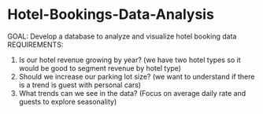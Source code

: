 # Hotel-Bookings-Data-Analysis
GOAL: Develop a database to analyze and visualize hotel booking data
REQUIREMENTS: 
1. Is our hotel revenue growing by year? (we have two hotel types so it would be good to segment revenue by hotel type)
2. Should we increase our parking lot size? (we want to understand if there is a trend is guest with personal cars)
3. What trends can we see in the data? (Focus on average daily rate and guests to explore seasonality)
